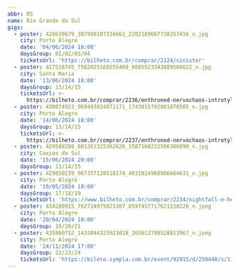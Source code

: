 ```yaml
---
abbr: RS
name: Rio Grande do Sul
gigs:
  - poster: 428639679_387980107316661_2202189667738357416_n.jpg
    city: Porto Alegre
    date: '04/06/2024 18:00'
    daysGroup: 01/02/03/04
    ticketsUrl: 'https://bilheto.com.br/comprar/2124/sinister'
  - poster: 417528745_7582025168555469_8085523343889580822_n.jpg
    city: Santa Maria
    date: '13/06/2024 18:00'
    daysGroup: 13/14/15
    ticketsUrl: >-
      https://bilheto.com.br/comprar/2236/enthroned-nervochaos-introtyl-santa-maria-rs
  - poster: 430074923_969493824971171_1743015792881870505_n.jpg
    city: Porto Alegre
    date: '14/06/2024 18:00'
    daysGroup: 13/14/15
    ticketsUrl: >-
      https://bilheto.com.br/comprar/2237/enthroned-nervochaos-introtyl-porto-alegre-rs
  - poster: 429588280_801261325362626_1587160232506386090_n.jpg
    city: Caxias do Sul
    date: '15/06/2024 20:00'
    daysGroup: 13/14/15
  - poster: 429850239_967357128518174_4031024968986664631_n.jpg
    city: Porto Alegre
    date: '19/05/2024 18:00'
    daysGroup: 17/18/19
    ticketsUrl: 'https://www.bilheto.com.br/comprar/2234/nightfall-e-heia'
  - poster: 434280915_762724975823307_8597457717621238226_n.jpeg
    city: Porto Alegre
    date: '20/04/2024 18:00'
    daysGroup: 19/20/21
  - poster: 435860752_1433844323921028_265013798528813967_n.jpeg
    city: Porto Alegre
    date: '24/11/2024 17:00'
    daysGroup: 22/23/24
    ticketsUrl: 'https://bileto.sympla.com.br/event/92915/d/250448/s/1708446'
---
```


